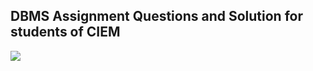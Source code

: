 ## DBMS Assignment Questions and Solution for students of CIEM
![](http://assets.stickpng.com/images/589b561082250818d81e7490.png)